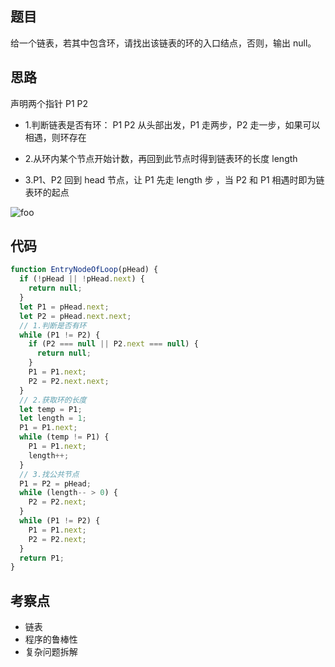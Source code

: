 <!--
 * @Author: 朽木白
 * @Date: 2022-09-03 16:54:39
 * @LastEditors: 1547702880@qq.com
 * @LastEditTime: 2022-09-03 17:09:46
 * @Description:
-->

## 题目

给一个链表，若其中包含环，请找出该链表的环的入口结点，否则，输出 null。

## 思路

声明两个指针 P1 P2

- 1.判断链表是否有环： P1 P2 从头部出发，P1 走两步，P2 走一步，如果可以相遇，则环存在

- 2.从环内某个节点开始计数，再回到此节点时得到链表环的长度 length

- 3.P1、P2 回到 head 节点，让 P1 先走 length 步 ，当 P2 和 P1 相遇时即为链表环的起点

<img src="/js/链表中环的入口节点.png" alt="foo">

## 代码

```js
function EntryNodeOfLoop(pHead) {
  if (!pHead || !pHead.next) {
    return null;
  }
  let P1 = pHead.next;
  let P2 = pHead.next.next;
  // 1.判断是否有环
  while (P1 != P2) {
    if (P2 === null || P2.next === null) {
      return null;
    }
    P1 = P1.next;
    P2 = P2.next.next;
  }
  // 2.获取环的长度
  let temp = P1;
  let length = 1;
  P1 = P1.next;
  while (temp != P1) {
    P1 = P1.next;
    length++;
  }
  // 3.找公共节点
  P1 = P2 = pHead;
  while (length-- > 0) {
    P2 = P2.next;
  }
  while (P1 != P2) {
    P1 = P1.next;
    P2 = P2.next;
  }
  return P1;
}
```

## 考察点

- 链表
- 程序的鲁棒性
- 复杂问题拆解

